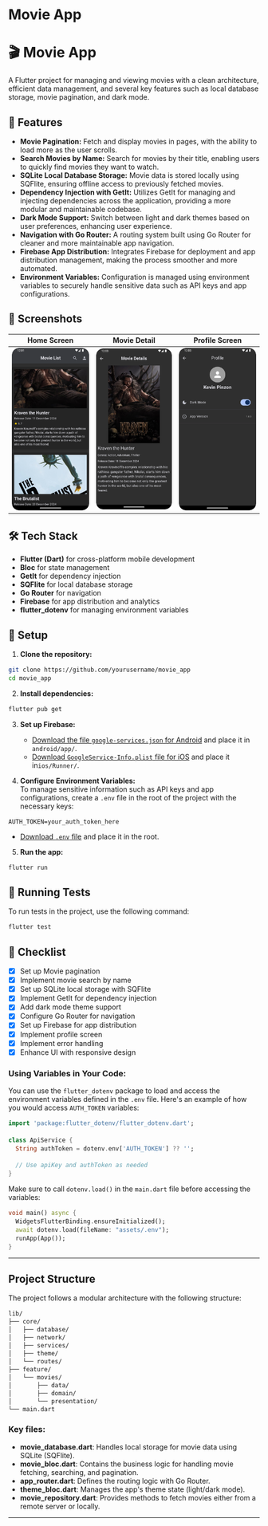 
# Movie App

# 🎬 Movie App

A Flutter project for managing and viewing movies with a clean architecture, efficient data management, and several key features such as local database storage, movie pagination, and dark mode.

## 🚀 Features  

- **Movie Pagination:** Fetch and display movies in pages, with the ability to load more as the user scrolls.  
- **Search Movies by Name:** Search for movies by their title, enabling users to quickly find movies they want to watch.  
- **SQLite Local Database Storage:** Movie data is stored locally using SQFlite, ensuring offline access to previously fetched movies.  
- **Dependency Injection with GetIt:** Utilizes GetIt for managing and injecting dependencies across the application, providing a more modular and maintainable codebase.  
- **Dark Mode Support:** Switch between light and dark themes based on user preferences, enhancing user experience.  
- **Navigation with Go Router:** A routing system built using Go Router for cleaner and more maintainable app navigation.  
- **Firebase App Distribution:** Integrates Firebase for deployment and app distribution management, making the process smoother and more automated.  
- **Environment Variables:** Configuration is managed using environment variables to securely handle sensitive data such as API keys and app configurations.

## 📸 Screenshots

| Home Screen | Movie Detail | Profile Screen |
|-------------|--------------|----------------|
| <img src="assets/screenshots/1.png" width="200"/> | <img src="assets/screenshots/2.png" width="200"/> | <img src="assets/screenshots/4.png" width="200"/> |

## 🛠️ Tech Stack  

- **Flutter (Dart)** for cross-platform mobile development  
- **Bloc** for state management  
- **GetIt** for dependency injection  
- **SQFlite** for local database storage  
- **Go Router** for navigation  
- **Firebase** for app distribution and analytics  
- **flutter_dotenv** for managing environment variables  

## 📖 Setup  

1. **Clone the repository:**  
```sh
git clone https://github.com/yourusername/movie_app
cd movie_app
```

2. **Install dependencies:**  
```sh
flutter pub get
```

3. **Set up Firebase:**  
   - [Download the file `google-services.json` for Android](https://drive.google.com/drive/folders/1p6hk-JtYHvOccdrQkm2U_khtyoOA88MV?usp=sharing) and place it in `android/app/`.
   - [Download `GoogleService-Info.plist` file for iOS](https://drive.google.com/drive/folders/1p6hk-JtYHvOccdrQkm2U_khtyoOA88MV?usp=sharing) and place it in`ios/Runner/`.


4. **Configure Environment Variables:**  
To manage sensitive information such as API keys and app configurations, create a `.env` file in the root of the project with the necessary keys:

```env
AUTH_TOKEN=your_auth_token_here
```

   - [Download `.env` file](https://drive.google.com/drive/folders/1p6hk-JtYHvOccdrQkm2U_khtyoOA88MV?usp=sharing) and place it in the root.

5. **Run the app:**  
```sh
flutter run
```

## 🧪 Running Tests

To run tests in the project, use the following command:

```sh
flutter test
```

## 📝 Checklist

- [x] Set up Movie pagination  
- [x] Implement movie search by name  
- [x] Set up SQLite local storage with SQFlite  
- [x] Implement GetIt for dependency injection  
- [x] Add dark mode theme support  
- [x] Configure Go Router for navigation  
- [x] Set up Firebase for app distribution  
- [x] Implement profile screen
- [x] Implement error handling
- [x] Enhance UI with responsive design  

### Using Variables in Your Code:

You can use the `flutter_dotenv` package to load and access the environment variables defined in the `.env` file. Here's an example of how you would access  `AUTH_TOKEN` variables:

```dart
import 'package:flutter_dotenv/flutter_dotenv.dart';

class ApiService {
  String authToken = dotenv.env['AUTH_TOKEN'] ?? '';
  
  // Use apiKey and authToken as needed
}
```

Make sure to call `dotenv.load()` in the `main.dart` file before accessing the variables:

```dart
void main() async {
  WidgetsFlutterBinding.ensureInitialized();
  await dotenv.load(fileName: "assets/.env");
  runApp(App());
}
```

---

## Project Structure

The project follows a modular architecture with the following structure:

```
lib/
├── core/
│   ├── database/
│   ├── network/
│   ├── services/
│   ├── theme/
│   └── routes/
├── feature/
│   └── movies/
│       ├── data/
│       ├── domain/
│       └── presentation/
└── main.dart
```

### Key files:

- **movie_database.dart**: Handles local storage for movie data using SQLite (SQFlite).
- **movie_bloc.dart**: Contains the business logic for handling movie fetching, searching, and pagination.
- **app_router.dart**: Defines the routing logic with Go Router.
- **theme_bloc.dart**: Manages the app's theme state (light/dark mode).
- **movie_repository.dart**: Provides methods to fetch movies either from a remote server or locally.

---